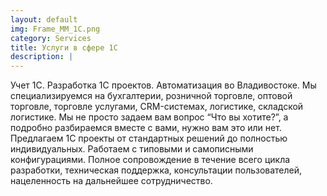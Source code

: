 ```yaml
---
layout: default
img: Frame_MM_1C.png
category: Services
title: Услуги в сфере 1С
description: |
---
```

  Учет 1С. Разработка 1С проектов. Автоматизация во Владивостоке. Мы специализируемся на бухгалтерии, розничной торговле, оптовой торговле, торговле услугами, CRM-системах, логистике, складской логистике. Мы не просто задаем вам вопрос “Что вы хотите?”, а подробно разбираемся вместе с вами, нужно вам это или нет. Предлагаем 1С проекты от стандартных решений до полностью индивидуальных. Работаем с типовыми и самописными конфигурациями. Полное сопровождение в течение всего цикла разработки, техническая поддержка, консультации пользователей, нацеленность на дальнейшее сотрудничество.  
